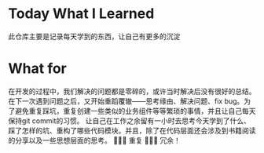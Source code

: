 # Today What I Learned
此仓库主要是记录每天学到的东西，让自己有更多的沉淀

# What for
在开发的过程中，我们解决的问题都是零碎的，或许当时解决后没有很好的总结。
在下一次遇到问题之后，又开始重蹈覆辙——思考缘由、解决问题、fix bug。为了避免重复踩坑，重复创建一些类似的业务组件等等繁琐的事情，并且让自己每天保持git commit的习惯。
让自己在工作之余留有一小时去思考今天学到了什么、踩了怎样的坑、重构了哪些代码模块。并且，除了在代码层面还会涉及到书籍阅读的分享以及一些思想层面的思考。
🙅🏻‍♀️ 重复 🙅🏻‍♀️ 冗余！
